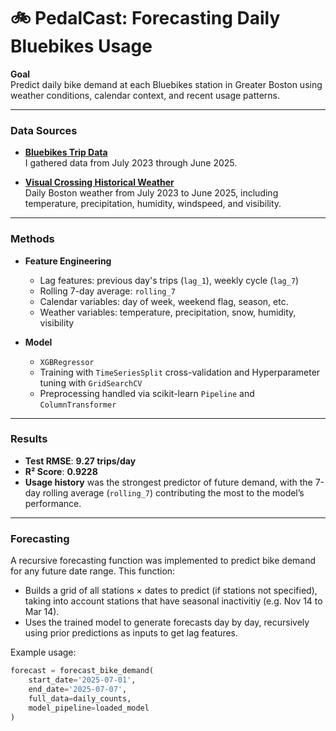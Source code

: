 # 🚲 PedalCast: Forecasting Daily Bluebikes Usage

**Goal**  
Predict daily bike demand at each Bluebikes station in Greater Boston using weather conditions, calendar context, and recent usage patterns.

---

### Data Sources
- **[Bluebikes Trip Data](https://s3.amazonaws.com/hubway-data/index.html)**  
  I gathered data from July 2023 through June 2025.
  
- **[Visual Crossing Historical Weather](https://www.visualcrossing.com/weather-data)**  
  Daily Boston weather from July 2023 to June 2025, including temperature, precipitation, humidity, windspeed, and visibility.

---

### Methods
- **Feature Engineering**
  - Lag features: previous day's trips (`lag_1`), weekly cycle (`lag_7`)
  - Rolling 7-day average: `rolling_7`
  - Calendar variables: day of week, weekend flag, season, etc.
  - Weather variables: temperature, precipitation, snow, humidity, visibility
  
- **Model**  
  - `XGBRegressor`
  - Training with `TimeSeriesSplit` cross-validation and Hyperparameter tuning with `GridSearchCV`
  - Preprocessing handled via scikit-learn `Pipeline` and `ColumnTransformer`

---


### Results
- **Test RMSE**: **9.27 trips/day**
- **R² Score**: **0.9228**
- **Usage history** was the strongest predictor of future demand, with the 7-day rolling average (`rolling_7`) contributing the most to the model’s performance.
---

### Forecasting

A recursive forecasting function was implemented to predict bike demand for any future date range. This function:
- Builds a grid of all stations × dates to predict (if stations not specified), taking into account stations that have seasonal inactivitiy (e.g. Nov 14 to Mar 14).
- Uses the trained model to generate forecasts day by day, recursively using prior predictions as inputs to get lag features.

Example usage:
```python
forecast = forecast_bike_demand(
    start_date='2025-07-01',
    end_date='2025-07-07',
    full_data=daily_counts,
    model_pipeline=loaded_model
)
